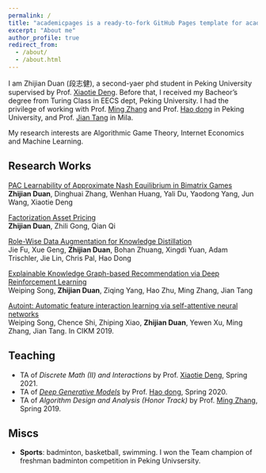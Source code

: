```yaml
---
permalink: /
title: "academicpages is a ready-to-fork GitHub Pages template for academic personal websites"
excerpt: "About me"
author_profile: true
redirect_from: 
  - /about/
  - /about.html
---
```


I am Zhijian Duan (段志健), a second-yaer phd student in Peking University supervised by Prof. [Xiaotie Deng](https://cfcs.pku.edu.cn/english/people/faculty/xiaotiedeng/index.htm). Before that, I received my Bacheor’s degree from Turing Class in EECS dept, Peking University. I had the privilege of working with Prof. [Ming Zhang](http://net.pku.edu.cn/dlib/mzhang/) and Prof. [Hao dong](https://zsdonghao.github.io/) in Peking University, and Prof. [Jian Tang](https://jian-tang.com/) in Mila.

My research interests are Algorithmic Game Theory, Internet Economics and Machine Learning.

## Research Works
[PAC Learnability of Approximate Nash Equilibrium in Bimatrix Games](https://arxiv.org/abs/2108.07472)  
**Zhijian Duan**, Dinghuai Zhang, Wenhan Huang, Yali Du, Yaodong Yang, Jun Wang, Xiaotie Deng

[Factorization Asset Pricing](https://papers.ssrn.com/sol3/papers.cfm?abstract_id=3940074)  
**Zhijian Duan**, Zhili Gong, Qian Qi

[Role-Wise Data Augmentation for Knowledge Distillation](https://arxiv.org/abs/2004.08861)  
Jie Fu, Xue Geng, **Zhijian Duan**, Bohan Zhuang, Xingdi Yuan, Adam Trischler, Jie Lin, Chris Pal, Hao Dong

[Explainable Knowledge Graph-based Recommendation via Deep Reinforcement Learning](https://arxiv.org/abs/1906.09506)  
Weiping Song, **Zhijian Duan**, Ziqing Yang, Hao Zhu, Ming Zhang, Jian Tang

[Autoint: Automatic feature interaction learning via self-attentive neural networks](https://arxiv.org/abs/1810.11921)  
Weiping Song, Chence Shi, Zhiping Xiao, **Zhijian Duan**, Yewen Xu, Ming Zhang, Jian Tang. In CIKM 2019.

## Teaching
* TA of _Discrete Math (II) and Interactions_ by Prof. [Xiaotie Deng](https://cfcs.pku.edu.cn/english/people/faculty/xiaotiedeng/index.htm), Spring 2021.  
* TA of [_Deep Generative Models_](https://deep-generative-models.github.io/) by Prof. [Hao dong](https://zsdonghao.github.io/), Spring 2020.  
* TA of _Algorithm Design and Analysis (Honor Track)_ by Prof. [Ming Zhang](http://net.pku.edu.cn/dlib/mzhang/), Spring 2019.  

## Miscs
* **Sports**: badminton, basketball, swimming. I won the Team champion of freshman badminton competition in Peking Univsersity. 
